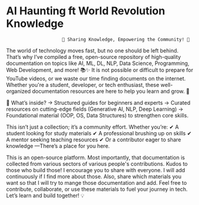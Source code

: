 # AI Haunting ft World Revolution Knowledge

                         🚀 Sharing Knowledge, Empowering the Community! 🚀

The world of technology moves fast, but no one should be left behind. That’s why I’ve compiled a free, open-source repository of high-quality documentation on topics like AI, ML, DL, NLP, Data Science, Programming, Web Development, and more! 📚✨
It is not possible or difficult to prepare for YouTube videos, or we waste our time finding documents on the internet. Whether you're a student, developer, or tech enthusiast, these well-organized documentation resources are here to help you learn and grow. 🌱

📂 What’s inside?
→ Structured guides for beginners and experts
→ Curated resources on cutting-edge fields (Generative AI, NLP, Deep Learning)
→ Foundational material (OOP, OS, Data Structures) to strengthen core skills.

This isn’t just a collection; it’s a community effort. Whether you’re:
✔ A student looking for study materials
✔ A professional brushing up on skills
✔ A mentor seeking teaching resources
✔ Or a contributor eager to share knowledge
—There’s a place for you here.

This is an open-source platform. Most importantly, that documentation is collected from various sectors of various people's contributions. Kudos to those who build those! I encourage you to share with everyone. I will add continuously if I find more about those. Also, share which materials you want so that I will try to mange those documentation and add. Feel free to contribute, collaborate, or use these materials to fuel your journey in tech. Let’s learn and build together! 💡
